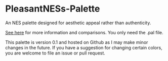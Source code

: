 # PleasantNESs-Palette
An NES palette designed for aesthetic appeal rather than authenticity.

[See here](https://lstegmayer.github.io/Luke-Stegmayer/Articles/NES%20Palette/NES_palette.html) for more information and comparisons.  You only need the .pal file.

This palette is version 0.1 and hosted on Github as I may make minor changes in the future.  If you have a suggestion for changing certain colors, you are welcome to file an issue or pull request.